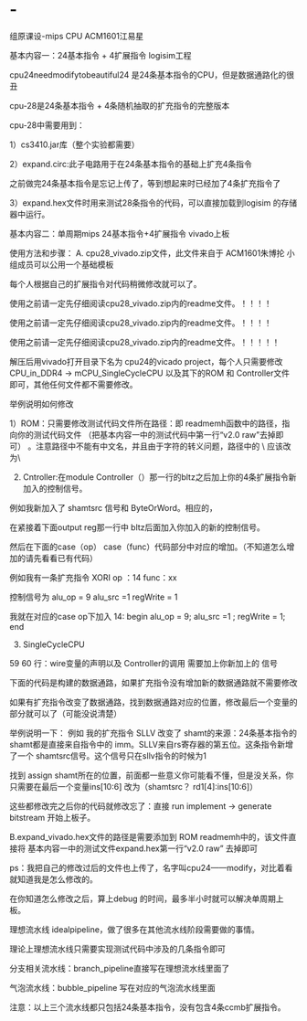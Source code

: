 # -
组原课设-mips CPU ACM1601江易星

基本内容一：24基本指令 + 4扩展指令 logisim工程

cpu24needmodifytobeautiful24 是24条基本指令的CPU，但是数据通路化的很丑

cpu-28是24条基本指令 + 4条随机抽取的扩充指令的完整版本


cpu-28中需要用到：

1）cs3410.jar库（整个实验都需要）

2）expand.circ:此子电路用于在24条基本指令的基础上扩充4条指令

之前做完24条基本指令是忘记上传了，等到想起来时已经加了4条扩充指令了

3）expand.hex文件时用来测试28条指令的代码，可以直接加载到logisim 的存储器中运行。


基本内容二：单周期mips 24基本指令+4扩展指令 vivado上板

使用方法和步骤：
A.  cpu28_vivado.zip文件，此文件来自于 ACM1601朱博抡  小组成员可以公用一个基础模板

每个人根据自己的扩展指令对代码稍微修改就可以了。

使用之前请一定先仔细阅读cpu28_vivado.zip内的readme文件。！！！！

使用之前请一定先仔细阅读cpu28_vivado.zip内的readme文件。！！！！

使用之前请一定先仔细阅读cpu28_vivado.zip内的readme文件。！！！！！

解压后用vivado打开目录下名为 cpu24的vicado project，每个人只需要修改 CPU_in_DDR4 -> mCPU_SingleCycleCPU 以及其下的ROM 和 Controller文件即可，其他任何文件都不需要修改。

举例说明如何修改

1）ROM：只需要修改测试代码文件所在路径：即 readmemh函数中的路径，指向你的测试代码文件
（把基本内容一中的测试代码中第一行“v2.0 raw”去掉即可） 。注意路径中不能有中文名，并且由于字符的转义问题，路径中的 \ 应该改为\\

2) Cntroller:在module Controller（）那一行的bltz之后加上你的4条扩展指令新加入的控制信号。

例如我新加入了 shamtsrc 信号和 ByteOrWord。相应的，

在紧接着下面output reg那一行中 bltz后面加入你加入的新的控制信号。

然后在下面的case（op） case（func）代码部分中对应的增加。（不知道怎么增加的请先看看已有代码）

例如我有一条扩充指令  XORI op ：14 func：xx

控制信号为  alu_op = 9 alu_src =1  regWrite = 1

我就在对应的case op下加入 14: begin alu_op = 9; alu_src =1 ; regWrite = 1; end

3) SingleCycleCPU

59 60 行：wire变量的声明以及 Controller的调用 需要加上你新加上的 信号

下面的代码是构建的数据通路，如果扩充指令没有增加新的数据通路就不需要修改

如果有扩充指令改变了数据通路，找到数据通路对应的位置，修改最后一个变量的部分就可以了（可能没说清楚）

举例说明一下：
例如 我的扩充指令 SLLV 改变了 shamt的来源：24条基本指令的shamt都是直接来自指令中的 imm。SLLV来自rs寄存器的第五位。这条指令新增了一个 shamtsrc信号。这个信号只在sllv指令的时候为1

找到 assign shamt所在的位置，前面都一些意义你可能看不懂，但是没关系，你只需要在最后一个变量ins[10:6] 改为（shamtsrc？ rd1[4]:ins[10:6]）

这些都修改完之后你的代码就修改忘了：直接 run implement  -> generate bitstream 开始上板子。

B.expand_vivado.hex文件的路径是需要添加到 ROM readmemh中的，该文件直接将 基本内容一中的测试文件expand.hex第一行“v2.0 raw” 去掉即可


ps：我把自己的修改过后的文件也上传了，名字叫cpu24——modify，对比着看就知道我是怎么修改的。

在你知道怎么修改之后，算上debug 的时间，最多半小时就可以解决单周期上板。


理想流水线 idealpipeline，做了很多在其他流水线阶段需要做的事情。

理论上理想流水线只需要实现测试代码中涉及的几条指令即可


分支相关流水线：branch_pipeline直接写在理想流水线里面了

气泡流水线：bubble_pipeline 写在对应的气泡流水线里面

注意：以上三个流水线都只包括24条基本指令，没有包含4条ccmb扩展指令。
